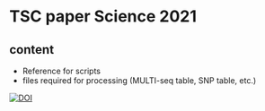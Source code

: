 # TSC paper Science 2021

## content
- Reference for scripts 
- files required for processing (MULTI-seq table, SNP table, etc.)


[![DOI](https://zenodo.org/badge/412109853.svg)](https://zenodo.org/badge/latestdoi/412109853)
